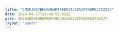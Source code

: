 ```yaml
---
title: "SM2E3DRVBHNGWBWP49EEQ34362VXP2RDRK27X2XJ7"
date: 2024-08-27T21:48:53.332Z
user: SM2E3DRVBHNGWBWP49EEQ34362VXP2RDRK27X2XJ7
layout: "users"
---
```

    